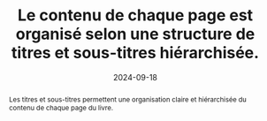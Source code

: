 ---
N: '227'
Rubrique: Structure et code
title: Le contenu de chaque page est organisé selon une structure de titres et sous-titres hiérarchisée.
detail: 
abstract: Les titres et sous-titres permettent une organisation claire et hiérarchisée du contenu de chaque page du livre.
categories: [" Structure et code"]
agrege: O4227-E072
opquast: '4 227'
indiceebook: '72'
description: "Règle n° 072"
before: "071"
weight: "072"
after: "073"
actif: '1'
layout: rules
date: 2024-09-18
tags: ["affichage"]
objectif: ["Faciliter la compréhension et la navigation du lecteur en présentant le contenu de manière structurée et logique"]
Meo: ["Utiliser des balises HTML <h1>, <h2>, <h3>, <h4>, <h5> et <h6>", "
Chaque page doit avoir au moins un <h1>", "
Maintenir une hierarchie cohérente : un titre de niveau <h2> ne doit pas être suivi d'un titre de niveau <h4>."]
Controle: ["Vérifier le code source de la page HTML de l'epub :<ul>
<li>Il faut que les titres et sous-titres soient dans une balise <h> de 1 à 6.</li>
<li>Il faut qu'il y ai au moins un <h1>.</li>
<li>Il faut que l'ordre des niveaux de titres soit hiérarchique et cohérente.</li>"]
epubcheck: false
ace: true
epubcheck: 
ace: 
Source: ["Opquast"]
Referentiel: [""]
Steps: ["", ""]
---